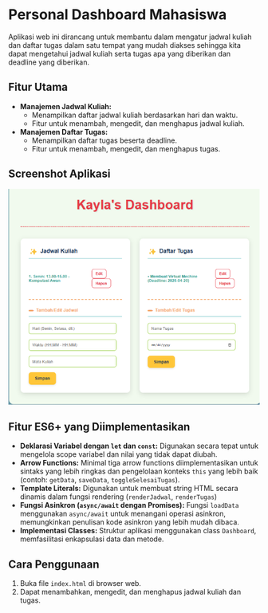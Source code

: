 # Personal Dashboard Mahasiswa
Aplikasi web ini dirancang untuk membantu dalam mengatur jadwal kuliah dan daftar tugas dalam satu tempat yang mudah diakses sehingga kita dapat mengetahui jadwal kuliah serta tugas apa yang diberikan dan deadline yang diberikan.

## Fitur Utama

* **Manajemen Jadwal Kuliah:**
    * Menampilkan daftar jadwal kuliah berdasarkan hari dan waktu.
    * Fitur untuk menambah, mengedit, dan menghapus jadwal kuliah.
* **Manajemen Daftar Tugas:**
    * Menampilkan daftar tugas beserta deadline.
    * Fitur untuk menambah, mengedit, dan menghapus tugas.
    
## Screenshot Aplikasi

![Screenshot Dashboard](Dashboard.png)

## Fitur ES6+ yang Diimplementasikan

* **Deklarasi Variabel dengan `let` dan `const`:** Digunakan secara tepat untuk mengelola scope variabel dan nilai yang tidak dapat diubah.
* **Arrow Functions:** Minimal tiga arrow functions diimplementasikan untuk sintaks yang lebih ringkas dan pengelolaan konteks `this` yang lebih baik (contoh: `getData`, `saveData`, `toggleSelesaiTugas`).
* **Template Literals:** Digunakan untuk membuat string HTML secara dinamis dalam fungsi rendering (`renderJadwal`, `renderTugas`)
* **Fungsi Asinkron (`async/await` dengan Promises):** Fungsi `loadData` menggunakan `async/await` untuk menangani operasi asinkron, memungkinkan penulisan kode asinkron yang lebih mudah dibaca.
* **Implementasi Classes:** Struktur aplikasi menggunakan class `Dashboard`, memfasilitasi enkapsulasi data dan metode.

## Cara Penggunaan

1.  Buka file `index.html` di browser web.
2.  Dapat menambahkan, mengedit, dan menghapus jadwal kuliah dan tugas.



